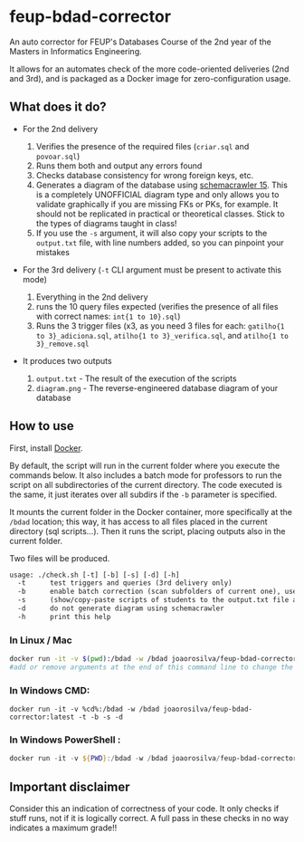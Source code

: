 # feup-bdad-corrector
An auto corrector for FEUP's Databases Course of the 2nd year of the Masters in Informatics Engineering.

It allows for an automates check of the more code-oriented deliveries (2nd and 3rd), and is packaged as a Docker image for zero-configuration usage.

## What does it do?

- For the 2nd delivery
  1. Verifies the presence of the required files (`criar.sql` and `povoar.sql`)
  2. Runs them both and output any errors found
  3. Checks database consistency for wrong foreign keys, etc.
  4. Generates a diagram of the database using [schemacrawler 15](https://www.schemacrawler.com/). This is a completely UNOFFICIAL diagram type and only allows you to validate graphically if you are missing FKs or PKs, for example. It should not be replicated in practical or theoretical classes. Stick to the types of diagrams taught in class!
  5. If you use the `-s` argument, it will also copy your scripts to the `output.txt` file, with line numbers added, so you can pinpoint your mistakes

- For the 3rd delivery  (`-t` CLI argument must be present to activate this mode)
  1. Everything in the 2nd delivery
  2. runs the 10 query files expected (verifies the presence of all files with correct names: `int{1 to 10}.sql`)
  2. Runs the 3 trigger files (x3, as you need 3 files for each: `gatilho{1 to 3}_adiciona.sql`, `atilho{1 to 3}_verifica.sql`, and `atilho{1 to 3}_remove.sql`

- It produces two outputs
  1. `output.txt` - The result of the execution of the scripts
  2. `diagram.png` - The reverse-engineered database diagram of your database
## How to use

First, install [Docker](https://docs.docker.com/get-docker/).

By default, the script will run in the current folder where you execute the commands below. It also includes a batch mode for professors to run the script on all subdirectories of the current directory. The code executed is the same, it just iterates over all subdirs if the `-b` parameter is specified.

It mounts the current folder in the Docker container, more specifically at the `/bdad` location; this way, it has access to all files placed in the current directory (sql scripts...). Then it runs the script, placing outputs also in the current folder.

Two files will be produced.

```txt
usage: ./check.sh [-t] [-b] [-s] [-d] [-h]
  -t      test triggers and queries (3rd delivery only)
  -b      enable batch correction (scan subfolders of current one), useful for professors
  -s      (show/copy-paste scripts of students to the output.txt file after running checks
  -d      do not generate diagram using schemacrawler
  -h      print this help
```

### In Linux / Mac

```bash
docker run -it -v $(pwd):/bdad -w /bdad joaorosilva/feup-bdad-corrector:latest -t -b -s -d
#add or remove arguments at the end of this command line to change the behaviour of the script accordingly
```

### In Windows CMD:

```shell
docker run -it -v %cd%:/bdad -w /bdad joaorosilva/feup-bdad-corrector:latest -t -b -s -d
```

### In Windows PowerShell :

```PowerShell
docker run -it -v ${PWD}:/bdad -w /bdad joaorosilva/feup-bdad-corrector:latest -t -b -s -d
```

## Important disclaimer

Consider this an indication of correctness of your code. It only checks if stuff runs, not if it is logically correct. A full pass in these checks in no way indicates a maximum grade!!

